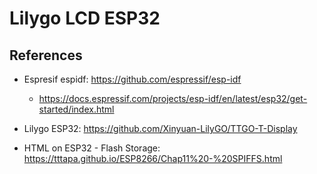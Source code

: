 # Lilygo LCD ESP32

## References
- Espresif espidf: https://github.com/espressif/esp-idf
    - https://docs.espressif.com/projects/esp-idf/en/latest/esp32/get-started/index.html

- Lilygo ESP32: https://github.com/Xinyuan-LilyGO/TTGO-T-Display
    
- HTML on ESP32 - Flash Storage: https://tttapa.github.io/ESP8266/Chap11%20-%20SPIFFS.html
